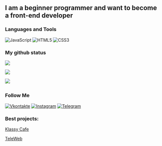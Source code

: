 
## I am a beginner programmer and want to become a front-end developer

### Languages and Tools
![JavaScript](https://img.shields.io/badge/-JavaScript-151515?style=for-the-badge&logo=JavaScript&logoColor=E9D54D)
![HTML5](https://img.shields.io/badge/-HTML5-151515?style=for-the-badge&logo=html&logoColor=E44D26)
![CSS3](https://img.shields.io/badge/-CSS3-151515?style=for-the-badge&logo=css&logoColor=000000)


### My github status
[![](https://github-readme-stats.vercel.app/api?username=ket02jfu&show_icons=true&theme=dark)](https://github.com/ket02jfu/github-readme-stats)

![](https://github-readme-stats.vercel.app/api/top-langs/?username=ket02jfu&layout=compact&theme=dark)

![](https://github-profile-trophy.vercel.app/?username=ket02jfu&theme=darkhub)
## 


### Follow Me
[![Vkontakte](https://img.shields.io/badge/-Vkontakte-151515?style=for-the-badge&logo=Vk&logoColor=1771F5)](https://vk.com/entercaptcha)
[![Instagram](https://img.shields.io/badge/-Instagram-151515?style=for-the-badge&logo=instagram&logoColor=B4068E)](https://www.instagram.com/me_il._.li)
[![Telegram](https://img.shields.io/badge/-Telegram-151515?style=for-the-badge&logo=telegram&logoColor=27A0D9)](https://t.me/entercaptcha)

### Best projects:
[Klassy Cafe](https://github.com/ket02jfu/Klassy-Cafe)

[TeleWeb](https://github.com/ket02jfu/TeleWeb)

